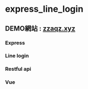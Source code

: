 # express_line_login

## DEMO網站 : [zzaqz.xyz](https://zzaqz.xyz)

### Express
### Line login
### Restful api
### Vue
